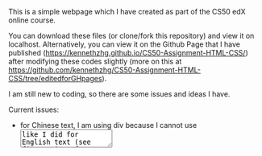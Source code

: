This is a simple webpage which I have created as part of the CS50 edX online course.

You can download these files (or clone/fork this repository) and view it on localhost.
Alternatively, you can view it on the Github Page that I have published (https://kennethzhg.github.io/CS50-Assignment-HTML-CSS/) after modifying these codes slightly (more on this at https://github.com/kennethzhg/CS50-Assignment-HTML-CSS/tree/editedforGHpages).

I am still new to coding, so there are some issues and ideas I have.

Current issues:
- for Chinese text, I am using div because I cannot use <textarea> like I did for English text (see first point of 'Past Issues' below), as <textarea> does not support {writing-mode} (I want to present the Chinese text in the vertical-rl fashion i.e. top-to-bottom and right-to-left). Unfortunately, as a result, the text will overflow if I input longer quotes (see 'Ideas' below). I am still seeking a solution e.g. auto-scaling font-size according to text length such that they fit within the div dimensions.
- there are some inconsistencies in the Chinese font. This is beyond me as I am not the creator of the font package.
  
Ideas:
- event-triggered display of random Sage's Quote. Currently available event is on page loading only (<body onload>). I'm considering other alternative events: every 24 hours since last visit or every midnight UTC+8.

Past issues:
- text size do not auto-fit the div dimensions (my intended div height is between the top and bottom strings of the bamboo scroll). This will cause text to overflow if I input longer quotes (see 'Ideas' below). Partly resolved by using <textarea> with the 'readonly' attribute instead of <div> to contain the English text (but not the Chinese text as explained in 'Current Issues'). Instead of overflow, long text can now be displayed in the scrollable text box. Woohoo!
- elements did not scale according to screen size, and thus website was not mobile-friendly. Resolved by changing values for {height: } and {width: } from px to vw (viewport width).
- at some point, zooming in caused the divs containing the texts to be displaced from their intended positions. Resolved by adding {position: relative; top: vw; right: vw} to shift the elements around relative to one another and also in conformity with the viewpoint.
  - attempted to insert a button with an onclick event so that user can get new randomly generated quote on demand, but somehow it doesn't work as I have also coded <body> with the onload event (<body onload>). Resolved the issue by opting for <button onclick> and not <body onload>.
